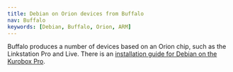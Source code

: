 ```yaml
---
title: Debian on Orion devices from Buffalo
nav: Buffalo
keywords: [Debian, Buffalo, Orion, ARM]
---
```


Buffalo produces a number of devices based on an Orion chip, such as the
Linkstation Pro and Live.  There is an <a href = "kuroboxpro">installation
guide for Debian on the Kurobox Pro</a>.

